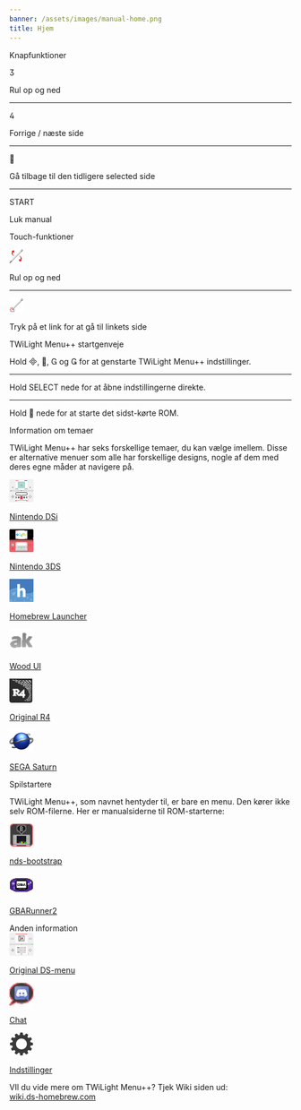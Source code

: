 ```yaml
---
banner: /assets/images/manual-home.png
title: Hjem
---
```


<div id="button-controls" class="section-title">Knapfunktioner</div>
<div class="section-body">
    <div class="button-action-group">
        <p class="button-action button">&#xE07D;</p>
        <p class="button-action-text">Rul op og ned</p>
    </div>
    <hr>
    <div class="button-action-group">
        <p class="button-action button">&#xE07E;</p>
        <p class="button-action-text">Forrige / næste side</p>
    </div>
    <hr>
    <div class="button-action-group">
        <p class="button-action button">&#xE001;</p>
        <p class="button-action-text">Gå tilbage til den tidligere selected side</p>
    </div>
    <hr>
    <div class="button-action-group">
        <p class="button-action">START</p>
        <p class="button-action-text">Luk manual</p>
    </div>
</div>

<div id="touch-controls" class="section-title">Touch-funktioner</div>
<div class="section-body">
    <div class="button-action-group">
        <p class="button-action"><img src="/assets/images/up-down.png" alt="Rul op/ned på skærmen"></p>
        <p class="button-action-text">Rul op og ned</p>
    </div>
    <hr>
    <div class="button-action-group">
        <p class="button-action"><img src="/assets/images/tap.png" alt="Tryk på skærmen"></p>
        <p class="button-action-text">Tryk på et link for at gå til linkets side</p>
    </div>
</div>

<div id="twilight-menu-boot-shortcuts" class="section-title">TWiLight Menu++ startgenveje</div>
<div class="section-body">
    <p>
        Hold &#xE000;, &#xE001;, &#xE002; og &#xE003; for at genstarte TWiLight Menu++ indstillinger.
    </p>
    <hr>
    <p>
        Hold SELECT nede for at åbne indstillingerne direkte.
    </p>
    <hr>
    <p>
        Hold &#xE001; nede for at starte det sidst-kørte ROM.
    </p>
</div>

<div id="theme-information" class="section-title">Information om temaer</div>
<div class="section-body">
    <p class="mb-2">TWiLight Menu++ har seks forskellige temaer, du kan vælge imellem. Disse er alternative menuer som alle har forskellige designs, nogle af dem med deres egne måder at navigere på.</p>
    <div class="grid-container-3">
        <div class="grid-item">
            <img src="/assets/images/dsi-icon.png">
            <p>
                <a href="theme1-dsi">Nintendo DSi</a>
            </p>
        </div>
        <div class="grid-item">
            <img src="/assets/images/3ds-icon.png">
            <p>
                <a href="theme2-3ds">Nintendo 3DS</a>
            </p>
        </div>
        <div class="grid-item">
            <img src="/assets/images/hbl-icon.png">
            <p>
                <a href="theme6-hbl">Homebrew Launcher</a>
            </p>
        </div>
        <div class="grid-item">
            <img src="/assets/images/ak-icon.png">
            <p>
                <a href="theme4-acekard">Wood UI</a>
            </p>
        </div>
        <div class="grid-item">
            <img src="/assets/images/r4-icon.png">
            <p>
                <a href="theme3-r4">Original R4</a>
            </p>
        </div>
        <div class="grid-item">
            <img src="/assets/images/saturn-logo.png">
            <p>
                <a href="theme5-saturn">SEGA Saturn</a>
            </p>
        </div>
    </div>
</div>

<div id="game-loaders" class="section-title">Spilstartere</div>
<div class="section-body">
    <p class="mb-2">TWiLight Menu++, som navnet hentyder til, er bare en menu. Den kører ikke selv ROM-filerne. Her er manualsiderne til ROM-starterne:</p>
    <div class="grid-container-2">
        <div class="grid-item">
            <img src="/assets/images/ndsb-icon.png">
            <p>
                <a href="nds-bootstrap">nds-bootstrap</a>
            </p>
        </div>
        <div class="grid-item">
            <img src="/assets/images/gba-icon.png">
            <p>
                <a href="gbarunner2">GBARunner2</a>
            </p>
        </div>
    </div>
</div>

<div id="other-information" class="section-title">Anden information</div>
<div class="section-body">
    <div class="grid-container-3 mb-2">
        <div class="grid-item">
            <img src="/assets/images/ds-icon.png">
            <p>
                <a href="ds-classic-menu">Original DS-menu</a>
            </p>
        </div>
        <div class="grid-item">
            <img src="/assets/images/chat-icon.png">
            <p>
                <a href="chat">Chat</a>
            </p>
        </div>
        <div class="grid-item">
            <img src="/assets/images/settings-icon.png">
            <p>
                <a href="settings">Indstillinger</a>
            </p>
        </div>
    </div>
    <p>
        VIl du vide mere om TWiLight Menu++? Tjek Wiki siden ud:<br><a href="https://wiki.ds-homebrew.com">wiki.ds-homebrew.com</a>
    </p>
</div>
